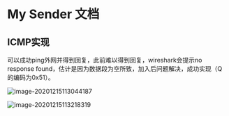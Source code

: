 # My Sender 文档

## ICMP实现

可以成功ping外网并得到回复，此前难以得到回复，wireshark会提示no response found，估计是因为数据段为空所致，加入后问题解决，成功实现（Q的编码为0x51）。

![image-20201215113044187](C:\Users\a\AppData\Roaming\Typora\typora-user-images\image-20201215113044187.png)

![image-20201215113218319](C:\Users\a\AppData\Roaming\Typora\typora-user-images\image-20201215113218319.png)